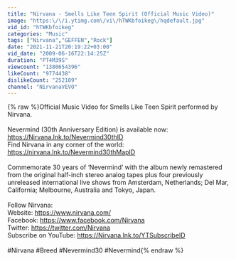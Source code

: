 ```yaml
---
title: "Nirvana - Smells Like Teen Spirit (Official Music Video)"
image: "https:\/\/i.ytimg.com\/vi\/hTWKbfoikeg\/hqdefault.jpg"
vid_id: "hTWKbfoikeg"
categories: "Music"
tags: ["Nirvana","GEFFEN","Rock"]
date: "2021-11-21T20:19:22+03:00"
vid_date: "2009-06-16T22:14:25Z"
duration: "PT4M39S"
viewcount: "1380654396"
likeCount: "9774438"
dislikeCount: "252109"
channel: "NirvanaVEVO"
---
```

{% raw %}Official Music Video for Smells Like Teen Spirit performed by Nirvana.<br /><br />Nevermind (30th Anniversary Edition) is available now: <a rel="nofollow" target="blank" href="https://Nirvana.lnk.to/Nevermind30thID">https://Nirvana.lnk.to/Nevermind30thID</a><br />Find Nirvana in any corner of the world: <a rel="nofollow" target="blank" href="https://nirvana.lnk.to/Nevermind30thMapID">https://nirvana.lnk.to/Nevermind30thMapID</a> <br /><br />Commemorate 30 years of ‘Nevermind’ with the album newly remastered from the original half-inch stereo analog tapes plus four previously unreleased international live shows from Amsterdam, Netherlands; Del Mar, California; Melbourne, Australia and Tokyo, Japan.<br /><br />Follow Nirvana:<br />Website: <a rel="nofollow" target="blank" href="https://www.nirvana.com/">https://www.nirvana.com/</a><br />Facebook: <a rel="nofollow" target="blank" href="https://www.facebook.com/Nirvana">https://www.facebook.com/Nirvana</a><br />Twitter: <a rel="nofollow" target="blank" href="https://twitter.com/Nirvana">https://twitter.com/Nirvana</a><br />Subscribe on YouTube: <a rel="nofollow" target="blank" href="https://Nirvana.lnk.to/YTSubscribeID">https://Nirvana.lnk.to/YTSubscribeID</a><br /><br />#Nirvana #Breed #Nevermind30 #Nevermind{% endraw %}
